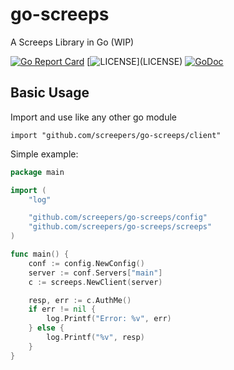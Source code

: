 # go-screeps
A Screeps Library in Go (WIP)

[![Go Report Card](https://goreportcard.com/badge/github.com/screepers/go-screeps)](https://goreportcard.com/report/github.com/screepers/go-screeps)
[![LICENSE](https://img.shields.io/github/license/screepers/go-screeps.svg")](LICENSE)
[![GoDoc](https://godoc.org/github.com/screepers/go-screeps?status.svg)](https://godoc.org/github.com/screepers/go-screeps)

## Basic Usage

Import and use like any other go module

`import "github.com/screepers/go-screeps/client"`

Simple example:

```Go
package main

import (
	"log"

	"github.com/screepers/go-screeps/config"
	"github.com/screepers/go-screeps/screeps"
)

func main() {
	conf := config.NewConfig()
	server := conf.Servers["main"]
	c := screeps.NewClient(server)

	resp, err := c.AuthMe()
	if err != nil {
		log.Printf("Error: %v", err)
	} else {
		log.Printf("%v", resp)
	}
}
```
